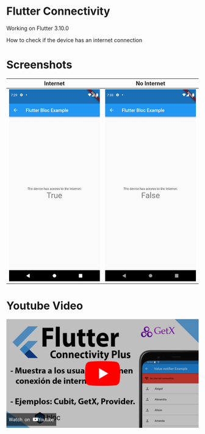 # Flutter Connectivity

Working on Flutter 3.10.0

How to check if the device has an internet connection

# Screenshots

| Internet | No Internet |
| ---------------- | --------------------- |
| ![Image 1](screenshots/image1.png) |![Image 2](screenshots/image2.png) |

# Youtube Video

[![Youtube](screenshots/youtube.png)](https://youtu.be/gNNpaXeu9XU)